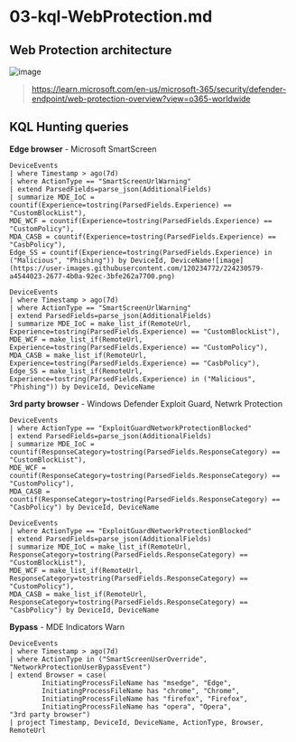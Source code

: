 # 03-kql-WebProtection.md

## Web Protection architecture
![image](https://user-images.githubusercontent.com/120234772/224228868-2dc0c0f9-1841-423b-a64b-f6d655192c92.png)
> https://learn.microsoft.com/en-us/microsoft-365/security/defender-endpoint/web-protection-overview?view=o365-worldwide

## KQL Hunting queries
**Edge browser** - Microsoft SmartScreen
```kql
DeviceEvents
| where Timestamp > ago(7d)
| where ActionType == "SmartScreenUrlWarning"
| extend ParsedFields=parse_json(AdditionalFields)
| summarize MDE_IoC = countif(Experience=tostring(ParsedFields.Experience) == "CustomBlockList"), 
MDE_WCF = countif(Experience=tostring(ParsedFields.Experience) == "CustomPolicy"), 
MDA_CASB = countif(Experience=tostring(ParsedFields.Experience) == "CasbPolicy"), 
Edge_SS = countif(Experience=tostring(ParsedFields.Experience) in ("Malicious", "Phishing")) by DeviceId, DeviceName![image](https://user-images.githubusercontent.com/120234772/224230579-a4544023-2677-4b0a-92ec-3bfe262a7700.png)
```

```kql
DeviceEvents
| where Timestamp > ago(7d)
| where ActionType == "SmartScreenUrlWarning"
| extend ParsedFields=parse_json(AdditionalFields)
| summarize MDE_IoC = make_list_if(RemoteUrl, Experience=tostring(ParsedFields.Experience) == "CustomBlockList"), 
MDE_WCF = make_list_if(RemoteUrl, Experience=tostring(ParsedFields.Experience) == "CustomPolicy"),
MDA_CASB = make_list_if(RemoteUrl, Experience=tostring(ParsedFields.Experience) == "CasbPolicy"),
Edge_SS = make_list_if(RemoteUrl, Experience=tostring(ParsedFields.Experience) in ("Malicious", "Phishing")) by DeviceId, DeviceName
```

**3rd party browser** - Windows Defender Exploit Guard, Netwrk Protection
```kql
DeviceEvents
| where ActionType == "ExploitGuardNetworkProtectionBlocked"
| extend ParsedFields=parse_json(AdditionalFields)
| summarize MDE_IoC = countif(ResponseCategory=tostring(ParsedFields.ResponseCategory) == "CustomBlockList"), 
MDE_WCF = countif(ResponseCategory=tostring(ParsedFields.ResponseCategory) == "CustomPolicy"),
MDA_CASB = countif(ResponseCategory=tostring(ParsedFields.ResponseCategory) == "CasbPolicy") by DeviceId, DeviceName
```

```kql
DeviceEvents
| where ActionType == "ExploitGuardNetworkProtectionBlocked"
| extend ParsedFields=parse_json(AdditionalFields)
| summarize MDE_IoC = make_list_if(RemoteUrl, ResponseCategory=tostring(ParsedFields.ResponseCategory) == "CustomBlockList"), 
MDE_WCF = make_list_if(RemoteUrl, ResponseCategory=tostring(ParsedFields.ResponseCategory) == "CustomPolicy"),
MDA_CASB = make_list_if(RemoteUrl, ResponseCategory=tostring(ParsedFields.ResponseCategory) == "CasbPolicy") by DeviceId, DeviceName
```

**Bypass** - MDE Indicators Warn
```kql
DeviceEvents
| where Timestamp > ago(7d)
| where ActionType in ("SmartScreenUserOverride", "NetworkProtectionUserBypassEvent")
| extend Browser = case(
        InitiatingProcessFileName has "msedge", "Edge",
        InitiatingProcessFileName has "chrome", "Chrome", 
        InitiatingProcessFileName has "firefox", "Firefox",
        InitiatingProcessFileName has "opera", "Opera",
"3rd party browser")
| project Timestamp, DeviceId, DeviceName, ActionType, Browser, RemoteUrl
```
